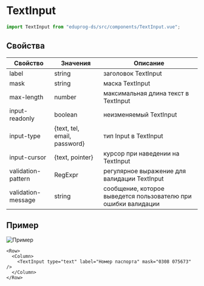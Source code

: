 # TextInput

```js
import TextInput from "eduprog-ds/src/components/TextInput.vue";
```

## Свойства

| Свойство           | Значения                     | Описание                                                       |
| ------------------ | ---------------------------- | -------------------------------------------------------------- |
| label              | string                       | заголовок TextInput                                            |
| mask               | string                       | маска TextInput                                                |
| max-length         | number                       | максимальная длина текст в TextInput                           |
| input-readonly     | boolean                      | неизменяемый TextInput                                         |
| input-type         | {text, tel, email, password} | тип Input в TextInput                                          |
| input-cursor       | {text, pointer}              | курсор при наведении на TextInput                              |
| validation-pattern | RegExpr                      | регулярное выражение для валидации TextInput                   |
| validation-message | string                       | сообщение, которое выведется пользователю при ошибки валидации |

## Пример

![Пример](https://i.imgur.com/Qw2HntY.png)

```vue
<Row>
  <Column>
    <TextInput type="text" label="Номер паспорта" mask="0308 075673" />
  </Column>
</Row>
```
